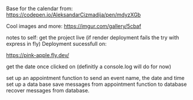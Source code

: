 Base for the calendar from:
https://codepen.io/AleksandarCizmadija/pen/mdyzXGb

Cool images and more:
https://imgur.com/gallery/5cbaf

notes to self:
get the project live (if render deployment fails the try with express in fly)
Deployment sucessfull on:

https://pink-apple.fly.dev/

get the date once clicked on (definitly a console.log will do for now)

set up an appointment function to send an event name, the date and time
set up a data base
save messages from appointment function to database
recover messages from database.


